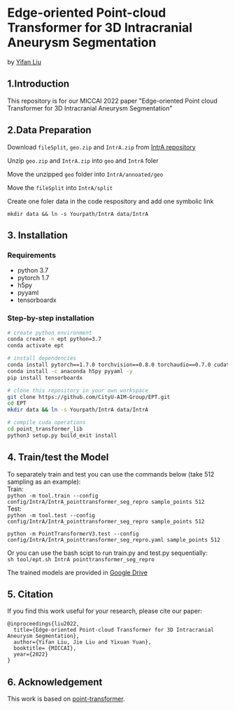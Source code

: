 # Edge-oriented Point-cloud Transformer for 3D Intracranial Aneurysm Segmentation
by [Yifan Liu](https://github.com/yifliu3)


## 1.Introduction
This repository is for our MICCAI 2022 paper "Edge-oriented Point cloud Transformer for 3D Intracranial Aneurysm Segmentation"  

## 2.Data Preparation
Download `fileSplit`, `geo.zip` and `IntrA.zip` from [IntrA repository](https://github.com/intra3d2019/IntrA)  

Unzip `geo.zip` and `IntrA.zip` into `geo` and `IntrA` foler  

Move the unzipped `geo` folder into `IntrA/annoated/geo`  

Move the `fileSplit` into `IntrA/split`
  
Create one foler data in the code respository and add one symbolic link  

`mkdir data && ln -s Yourpath/IntrA data/IntrA`

## 3. Installation
### Requirements
- python 3.7
- pytorch 1.7
- h5py
- pyyaml
- tensorboardx

### Step-by-step installation
```bash
# create python environment
conda create -n ept python=3.7
conda activate ept

# install dependencies
conda install pytorch==1.7.0 torchvision==0.8.0 torchaudio==0.7.0 cudatoolkit=10.1 -c pytorch
conda install -c anaconda h5py pyyaml -y
pip install tensorboardx

# clone this repository in your own workspace
git clone https://github.com/CityU-AIM-Group/EPT.git
cd EPT
mkdir data && ln -s Yourpath/IntrA data/IntrA

# compile cuda operations
cd point_transformer_lib
python3 setup.py build_exit install

```

## 4. Train/test the Model 
To separately train and test you can use the commands below (take 512 sampling as an example):  
Train:   
`python -m tool.train --config config/IntrA/IntrA_pointtransformer_seg_repro sample_points 512`  
Test:  
`python -m tool.test --config config/IntrA/IntrA_pointtransformer_seg_repro sample_points 512`  

`python -m PointTransformerV3.test --config config/IntrA/IntrA_pointtransformer_seg_repro.yaml sample_points 512`


Or you can use the bash scipt to run train.py and test.py sequentially:  
`sh tool/ept.sh IntrA pointtransformer_seg_repro`  

The trained models are provided in [Google Drive](https://drive.google.com/drive/folders/1wThn1dBmQk36-suSJOq5T8UJq3GPQ6QF?usp=sharing)

## 5. Citation
If you find this work useful for your research, please cite our paper:
```
@inproceedings{liu2022,
  title={Edge-oriented Point-cloud Transformer for 3D Intracranial Aneurysm Segmentation},
  author={Yifan Liu, Jie Liu and Yixuan Yuan},
  booktitle= {MICCAI},
  year={2022}
}
```

## 6. Acknowledgement
This work is based on [point-transformer](https://github.com/POSTECH-CVLab/point-transformer).

